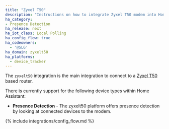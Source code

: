 ```yaml
---
title: "Zyxel T50"
description: "Instructions on how to integrate Zyxel T50 modem into Home Assistant."
ha_category:
- Presence Detection
ha_release: next
ha_iot_class: Local Polling
ha_config_flow: true
ha_codeowners:
  - '@SLG'
ha_domain: zyxelt50
ha_platforms:
  - device_tracker
---
```


The `zyxelt50` integration is the main integration to connect to a [Zyxel T50](https://service-provider.zyxel.com/global/en/products/dsl-cpes/vdsl/residential-iads/vmg8825-t50k) based router.

There is currently support for the following device types within Home Assistant:

- **Presence Detection** - The zyxelt50 platform offers presence detection by looking at connected devices to the modem.

{% include integrations/config_flow.md %}
